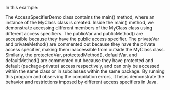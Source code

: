 In this example:

The AccessSpecifierDemo class contains the main() method, where an instance of the MyClass class is created.
Inside the main() method, we demonstrate accessing different members of the MyClass class using different access specifiers.
The publicVar and publicMethod() are accessible because they have the public access specifier.
The privateVar and privateMethod() are commented out because they have the private access specifier, making them inaccessible from outside the MyClass class.
Similarly, the protectedVar, protectedMethod(), defaultVar, and defaultMethod() are commented out because they have protected and default (package-private) access respectively, and can only be accessed within the same class or in subclasses within the same package.
By running this program and observing the compilation errors, it helps demonstrate the behavior and restrictions imposed by different access specifiers in Java.
